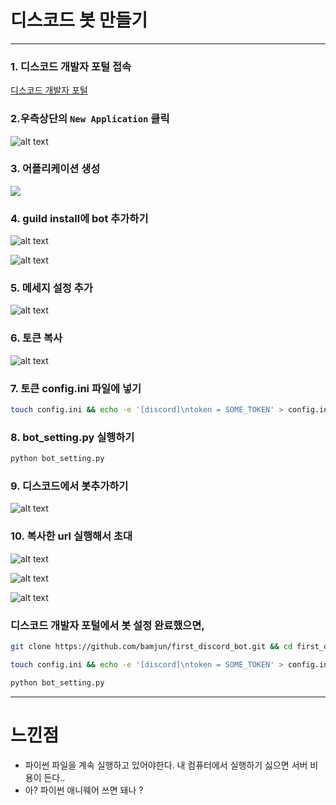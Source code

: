 # 디스코드 봇 만들기

---

### 1. 디스코드 개발자 포털 접속

[디스코드 개발자 포털](https://discord.com/developers/applications)

### 2.우측상단의 `New Application` 클릭

![alt text](images/markdown-image.png)

### 3. 어플리케이션 생성

![](images/20240730_162822_image.png)


### 4. guild install에 bot 추가하기

![alt text](images/markdown-image-1.png)  

![alt text](images/markdown-image-2.png)  

### 5. 메세지 설정 추가  

![alt text](images/markdown-image-3.png)  



### 6. 토큰 복사

![alt text](images/markdown-image-4.png)  

### 7. 토큰 config.ini 파일에 넣기

```bash
touch config.ini && echo -e '[discord]\ntoken = SOME_TOKEN' > config.ini
```

### 8. bot_setting.py 실행하기

```bash
python bot_setting.py
```

### 9. 디스코드에서 봇추가하기  
![alt text](images/markdown-image-5.png)

### 10. 복사한 url 실행해서 초대

![alt text](images/markdown-image-6.png)

![alt text](images/markdown-image-7.png)  

![alt text](images/markdown-image-8.png)

### 디스코드 개발자 포털에서 봇 설정 완료했으면,
```bash
git clone https://github.com/bamjun/first_discord_bot.git && cd first_discord_bot && poetry update && poetry shell
```

```bash
touch config.ini && echo -e '[discord]\ntoken = SOME_TOKEN' > config.ini
```

```bash
python bot_setting.py
```


---
# 느낀점
- 파이썬 파일을 계속 실행하고 있어야한다. 내 컴퓨터에서 실행하기 싫으면 서버 비용이 든다..
- 아? 파이썬 애니웨어 쓰면 돼나 ?

